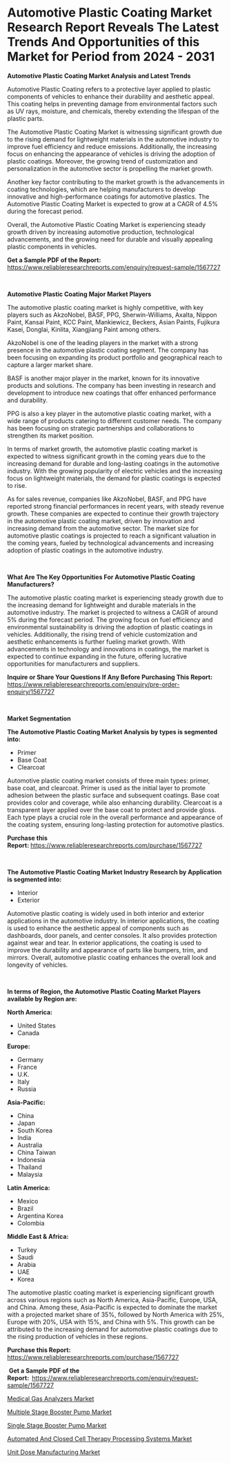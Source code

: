 <p><h1>Automotive Plastic Coating Market Research Report Reveals The Latest Trends And Opportunities of this Market for Period from 2024 - 2031</h1></p><p><strong>Automotive Plastic Coating Market Analysis and Latest Trends</strong></p>
<p><p>Automotive Plastic Coating refers to a protective layer applied to plastic components of vehicles to enhance their durability and aesthetic appeal. This coating helps in preventing damage from environmental factors such as UV rays, moisture, and chemicals, thereby extending the lifespan of the plastic parts.</p><p>The Automotive Plastic Coating Market is witnessing significant growth due to the rising demand for lightweight materials in the automotive industry to improve fuel efficiency and reduce emissions. Additionally, the increasing focus on enhancing the appearance of vehicles is driving the adoption of plastic coatings. Moreover, the growing trend of customization and personalization in the automotive sector is propelling the market growth.</p><p>Another key factor contributing to the market growth is the advancements in coating technologies, which are helping manufacturers to develop innovative and high-performance coatings for automotive plastics. The Automotive Plastic Coating Market is expected to grow at a CAGR of 4.5% during the forecast period.</p><p>Overall, the Automotive Plastic Coating Market is experiencing steady growth driven by increasing automotive production, technological advancements, and the growing need for durable and visually appealing plastic components in vehicles.</p></p>
<p><strong>Get a Sample PDF of the Report:&nbsp;</strong> <a href="https://www.reliableresearchreports.com/enquiry/request-sample/1567727">https://www.reliableresearchreports.com/enquiry/request-sample/1567727</a></p>
<p>&nbsp;</p>
<p><strong>Automotive Plastic Coating Major Market Players</strong></p>
<p><p>The automotive plastic coating market is highly competitive, with key players such as AkzoNobel, BASF, PPG, Sherwin-Williams, Axalta, Nippon Paint, Kansai Paint, KCC Paint, Mankiewicz, Beckers, Asian Paints, Fujikura Kasei, Donglai, Kinlita, Xiangjiang Paint among others. </p><p>AkzoNobel is one of the leading players in the market with a strong presence in the automotive plastic coating segment. The company has been focusing on expanding its product portfolio and geographical reach to capture a larger market share. </p><p>BASF is another major player in the market, known for its innovative products and solutions. The company has been investing in research and development to introduce new coatings that offer enhanced performance and durability.</p><p>PPG is also a key player in the automotive plastic coating market, with a wide range of products catering to different customer needs. The company has been focusing on strategic partnerships and collaborations to strengthen its market position.</p><p>In terms of market growth, the automotive plastic coating market is expected to witness significant growth in the coming years due to the increasing demand for durable and long-lasting coatings in the automotive industry. With the growing popularity of electric vehicles and the increasing focus on lightweight materials, the demand for plastic coatings is expected to rise.</p><p>As for sales revenue, companies like AkzoNobel, BASF, and PPG have reported strong financial performances in recent years, with steady revenue growth. These companies are expected to continue their growth trajectory in the automotive plastic coating market, driven by innovation and increasing demand from the automotive sector. The market size for automotive plastic coatings is projected to reach a significant valuation in the coming years, fueled by technological advancements and increasing adoption of plastic coatings in the automotive industry.</p></p>
<p>&nbsp;</p>
<p><strong>What Are The Key Opportunities For Automotive Plastic Coating Manufacturers?</strong></p>
<p><p>The automotive plastic coating market is experiencing steady growth due to the increasing demand for lightweight and durable materials in the automotive industry. The market is projected to witness a CAGR of around 5% during the forecast period. The growing focus on fuel efficiency and environmental sustainability is driving the adoption of plastic coatings in vehicles. Additionally, the rising trend of vehicle customization and aesthetic enhancements is further fueling market growth. With advancements in technology and innovations in coatings, the market is expected to continue expanding in the future, offering lucrative opportunities for manufacturers and suppliers.</p></p>
<p><strong>Inquire or Share Your Questions If Any Before Purchasing This Report:</strong> <a href="https://www.reliableresearchreports.com/enquiry/pre-order-enquiry/1567727">https://www.reliableresearchreports.com/enquiry/pre-order-enquiry/1567727</a></p>
<p>&nbsp;</p>
<p><strong>Market Segmentation</strong></p>
<p><strong>The Automotive Plastic Coating Market Analysis by types is segmented into:</strong></p>
<p><ul><li>Primer</li><li>Base Coat</li><li>Clearcoat</li></ul></p>
<p><p>Automotive plastic coating market consists of three main types: primer, base coat, and clearcoat. Primer is used as the initial layer to promote adhesion between the plastic surface and subsequent coatings. Base coat provides color and coverage, while also enhancing durability. Clearcoat is a transparent layer applied over the base coat to protect and provide gloss. Each type plays a crucial role in the overall performance and appearance of the coating system, ensuring long-lasting protection for automotive plastics.</p></p>
<p><strong>Purchase this Report:&nbsp;</strong><a href="https://www.reliableresearchreports.com/purchase/1567727">https://www.reliableresearchreports.com/purchase/1567727</a></p>
<p>&nbsp;</p>
<p><strong>The Automotive Plastic Coating Market Industry Research by Application is segmented into:</strong></p>
<p><ul><li>Interior</li><li>Exterior</li></ul></p>
<p><p>Automotive plastic coating is widely used in both interior and exterior applications in the automotive industry. In interior applications, the coating is used to enhance the aesthetic appeal of components such as dashboards, door panels, and center consoles. It also provides protection against wear and tear. In exterior applications, the coating is used to improve the durability and appearance of parts like bumpers, trim, and mirrors. Overall, automotive plastic coating enhances the overall look and longevity of vehicles.</p></p>
<p>&nbsp;</p>
<p><strong>In terms of Region, the Automotive Plastic Coating Market Players available by Region are:</strong></p>
<p>
    <p> <strong> North America: </strong>
        <ul>
            <li>United States</li>
            <li>Canada</li>
        </ul>
        </p> 
    <p> <strong> Europe: </strong>
        <ul>
            <li>Germany</li>
            <li>France</li>
            <li>U.K.</li>
            <li>Italy</li>
            <li>Russia</li>
        </ul>
        </p> 
    <p> <strong> Asia-Pacific: </strong>
        <ul>
            <li>China</li>
            <li>Japan</li>
            <li>South Korea</li>
            <li>India</li>
            <li>Australia</li>
            <li>China Taiwan</li>
            <li>Indonesia</li>
            <li>Thailand</li>
            <li>Malaysia</li>
        </ul>
        </p> 
    <p> <strong> Latin America: </strong>
        <ul>
            <li>Mexico</li>
            <li>Brazil</li>
            <li>Argentina Korea</li>
            <li>Colombia</li>
        </ul>
        </p> 
    <p> <strong> Middle East & Africa: </strong>
        <ul>
            <li>Turkey</li>
            <li>Saudi</li>
            <li>Arabia</li>
            <li>UAE</li>
            <li>Korea</li>
        </ul>
    </p>
    </p>
<p><p>The automotive plastic coating market is experiencing significant growth across various regions such as North America, Asia-Pacific, Europe, USA, and China. Among these, Asia-Pacific is expected to dominate the market with a projected market share of 35%, followed by North America with 25%, Europe with 20%, USA with 15%, and China with 5%. This growth can be attributed to the increasing demand for automotive plastic coatings due to the rising production of vehicles in these regions.</p></p>
<p><strong>Purchase this Report: </strong><a href="https://www.reliableresearchreports.com/purchase/1567727">https://www.reliableresearchreports.com/purchase/1567727</a></p>
<p>&nbsp;<strong>Get a Sample PDF of the Report:&nbsp;&nbsp;</strong><a href="https://www.reliableresearchreports.com/enquiry/request-sample/1567727">https://www.reliableresearchreports.com/enquiry/request-sample/1567727</a></p>
<p><strong></strong></p>
<p><p><a href="https://medium.com/@rosiekuhn_28077/medical-gas-analyzers-market-share-evolution-and-market-growth-trends-2024-2031-c40e3d20f9b9">Medical Gas Analyzers Market</a></p><p><a href="https://github.com/nicoletavirag/Market-Research-Report-List-1/blob/main/multiple-stage-booster-pump-market.md">Multiple Stage Booster Pump Market</a></p><p><a href="https://github.com/mauripalmi/Market-Research-Report-List-1/blob/main/single-stage-booster-pump-market.md">Single Stage Booster Pump Market</a></p><p><a href="https://medium.com/@jerrodhilll68/automated-and-closed-cell-therapy-processing-systems-market-the-key-to-successful-business-a2858feb0f20">Automated And Closed Cell Therapy Processing Systems Market</a></p><p><a href="https://medium.com/@jerrodhilll68/unit-dose-manufacturing-market-size-cagr-trends-2024-2030-57c79a9fd880">Unit Dose Manufacturing Market</a></p></p>